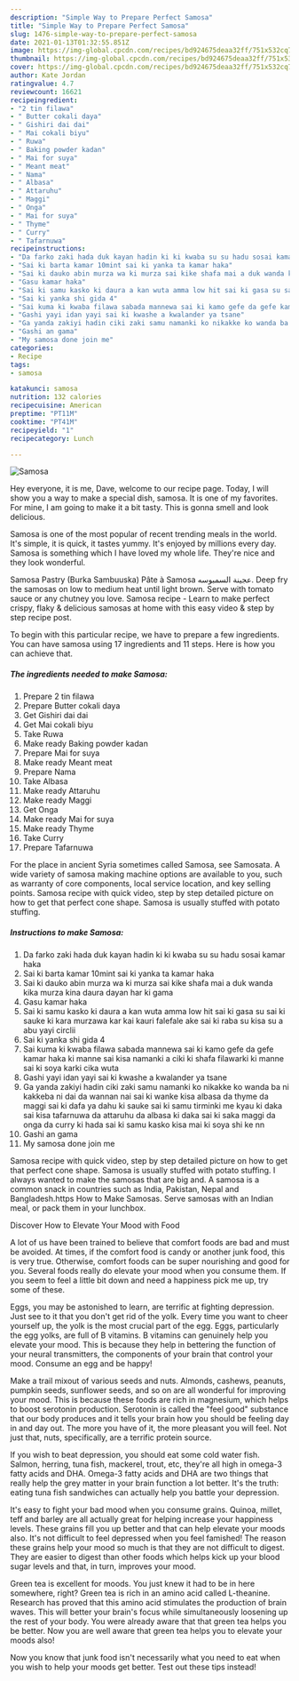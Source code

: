 ```yaml
---
description: "Simple Way to Prepare Perfect Samosa"
title: "Simple Way to Prepare Perfect Samosa"
slug: 1476-simple-way-to-prepare-perfect-samosa
date: 2021-01-13T01:32:55.851Z
image: https://img-global.cpcdn.com/recipes/bd924675deaa32ff/751x532cq70/samosa-recipe-main-photo.jpg
thumbnail: https://img-global.cpcdn.com/recipes/bd924675deaa32ff/751x532cq70/samosa-recipe-main-photo.jpg
cover: https://img-global.cpcdn.com/recipes/bd924675deaa32ff/751x532cq70/samosa-recipe-main-photo.jpg
author: Kate Jordan
ratingvalue: 4.7
reviewcount: 16621
recipeingredient:
- "2 tin filawa"
- " Butter cokali daya"
- " Gishiri dai dai"
- " Mai cokali biyu"
- " Ruwa"
- " Baking powder kadan"
- " Mai for suya"
- " Meant meat"
- " Nama"
- " Albasa"
- " Attaruhu"
- " Maggi"
- " Onga"
- " Mai for suya"
- " Thyme"
- " Curry"
- " Tafarnuwa"
recipeinstructions:
- "Da farko zaki hada duk kayan hadin ki ki kwaba su su hadu sosai kamar haka"
- "Sai ki barta kamar 10mint sai ki yanka ta kamar haka"
- "Sai ki dauko abin murza wa ki murza sai kike shafa mai a duk wanda kika murza kina daura dayan har ki gama"
- "Gasu kamar haka"
- "Sai ki samu kasko ki daura a kan wuta amma low hit sai ki gasa su sai ki sauke ki kara murzawa kar kai kauri falefale ake sai ki raba su kisa su a abu yayi circlii"
- "Sai ki yanka shi gida 4"
- "Sai kuma ki kwaba filawa sabada mannewa sai ki kamo gefe da gefe kamar haka ki manne sai kisa namanki a ciki ki shafa filawarki ki manne sai ki soya karki cika wuta"
- "Gashi yayi idan yayi sai ki kwashe a kwalander ya tsane"
- "Ga yanda zakiyi hadin ciki zaki samu namanki ko nikakke ko wanda ba ni kakkeba ni dai da wannan nai sai ki wanke kisa albasa da thyme da maggi sai ki dafa ya dahu ki sauke sai ki samu tirminki me kyau ki daka sai kisa tafarnuwa da attaruhu da albasa ki daka sai ki saka maggi da onga da curry ki hada sai ki samu kasko kisa mai ki soya shi ke nn"
- "Gashi an gama"
- "My samosa done join me"
categories:
- Recipe
tags:
- samosa

katakunci: samosa 
nutrition: 132 calories
recipecuisine: American
preptime: "PT11M"
cooktime: "PT41M"
recipeyield: "1"
recipecategory: Lunch

---
```



![Samosa](https://img-global.cpcdn.com/recipes/bd924675deaa32ff/751x532cq70/samosa-recipe-main-photo.jpg)

Hey everyone, it is me, Dave, welcome to our recipe page. Today, I will show you a way to make a special dish, samosa. It is one of my favorites. For mine, I am going to make it a bit tasty. This is gonna smell and look delicious.

Samosa is one of the most popular of recent trending meals in the world. It's simple, it is quick, it tastes yummy. It's enjoyed by millions every day. Samosa is something which I have loved my whole life. They're nice and they look wonderful.

Samosa Pastry (Burka Sambuuska) Pâte à Samosa عجينة السمبوسه. Deep fry the samosas on low to medium heat until light brown. Serve with tomato sauce or any chutney you love. Samosa recipe - Learn to make perfect crispy, flaky &amp; delicious samosas at home with this easy video &amp; step by step recipe post.


To begin with this particular recipe, we have to prepare a few ingredients. You can have samosa using 17 ingredients and 11 steps. Here is how you can achieve that.

<!--inarticleads1-->

##### The ingredients needed to make Samosa:

1. Prepare 2 tin filawa
1. Prepare  Butter cokali daya
1. Get  Gishiri dai dai
1. Get  Mai cokali biyu
1. Take  Ruwa
1. Make ready  Baking powder kadan
1. Prepare  Mai for suya
1. Make ready  Meant meat
1. Prepare  Nama
1. Take  Albasa
1. Make ready  Attaruhu
1. Make ready  Maggi
1. Get  Onga
1. Make ready  Mai for suya
1. Make ready  Thyme
1. Take  Curry
1. Prepare  Tafarnuwa


For the place in ancient Syria sometimes called Samosa, see Samosata. A wide variety of samosa making machine options are available to you, such as warranty of core components, local service location, and key selling points. Samosa recipe with quick video, step by step detailed picture on how to get that perfect cone shape. Samosa is usually stuffed with potato stuffing. 

<!--inarticleads2-->

##### Instructions to make Samosa:

1. Da farko zaki hada duk kayan hadin ki ki kwaba su su hadu sosai kamar haka
1. Sai ki barta kamar 10mint sai ki yanka ta kamar haka
1. Sai ki dauko abin murza wa ki murza sai kike shafa mai a duk wanda kika murza kina daura dayan har ki gama
1. Gasu kamar haka
1. Sai ki samu kasko ki daura a kan wuta amma low hit sai ki gasa su sai ki sauke ki kara murzawa kar kai kauri falefale ake sai ki raba su kisa su a abu yayi circlii
1. Sai ki yanka shi gida 4
1. Sai kuma ki kwaba filawa sabada mannewa sai ki kamo gefe da gefe kamar haka ki manne sai kisa namanki a ciki ki shafa filawarki ki manne sai ki soya karki cika wuta
1. Gashi yayi idan yayi sai ki kwashe a kwalander ya tsane
1. Ga yanda zakiyi hadin ciki zaki samu namanki ko nikakke ko wanda ba ni kakkeba ni dai da wannan nai sai ki wanke kisa albasa da thyme da maggi sai ki dafa ya dahu ki sauke sai ki samu tirminki me kyau ki daka sai kisa tafarnuwa da attaruhu da albasa ki daka sai ki saka maggi da onga da curry ki hada sai ki samu kasko kisa mai ki soya shi ke nn
1. Gashi an gama
1. My samosa done join me


Samosa recipe with quick video, step by step detailed picture on how to get that perfect cone shape. Samosa is usually stuffed with potato stuffing. I always wanted to make the samosas that are big and. A samosa is a common snack in countries such as India, Pakistan, Nepal and Bangladesh.https How to Make Samosas. Serve samosas with an Indian meal, or pack them in your lunchbox. 

Discover How to Elevate Your Mood with Food


A lot of us have been trained to believe that comfort foods are bad and must be avoided. At times, if the comfort food is candy or another junk food, this is very true. Otherwise, comfort foods can be super nourishing and good for you. Several foods really do elevate your mood when you consume them. If you seem to feel a little bit down and need a happiness pick me up, try some of these.

Eggs, you may be astonished to learn, are terrific at fighting depression. Just see to it that you don't get rid of the yolk. Every time you want to cheer yourself up, the yolk is the most crucial part of the egg. Eggs, particularly the egg yolks, are full of B vitamins. B vitamins can genuinely help you elevate your mood. This is because they help in bettering the function of your neural transmitters, the components of your brain that control your mood. Consume an egg and be happy!

Make a trail mixout of various seeds and nuts. Almonds, cashews, peanuts, pumpkin seeds, sunflower seeds, and so on are all wonderful for improving your mood. This is because these foods are rich in magnesium, which helps to boost serotonin production. Serotonin is called the "feel good" substance that our body produces and it tells your brain how you should be feeling day in and day out. The more you have of it, the more pleasant you will feel. Not just that, nuts, specifically, are a terrific protein source.

If you wish to beat depression, you should eat some cold water fish. Salmon, herring, tuna fish, mackerel, trout, etc, they're all high in omega-3 fatty acids and DHA. Omega-3 fatty acids and DHA are two things that really help the grey matter in your brain function a lot better. It's the truth: eating tuna fish sandwiches can actually help you battle your depression. 

It's easy to fight your bad mood when you consume grains. Quinoa, millet, teff and barley are all actually great for helping increase your happiness levels. These grains fill you up better and that can help elevate your moods also. It's not difficult to feel depressed when you feel famished! The reason these grains help your mood so much is that they are not difficult to digest. They are easier to digest than other foods which helps kick up your blood sugar levels and that, in turn, improves your mood.

Green tea is excellent for moods. You just knew it had to be in here somewhere, right? Green tea is rich in an amino acid called L-theanine. Research has proved that this amino acid stimulates the production of brain waves. This will better your brain's focus while simultaneously loosening up the rest of your body. You were already aware that that green tea helps you be better. Now you are well aware that green tea helps you to elevate your moods also!

Now you know that junk food isn't necessarily what you need to eat when you wish to help your moods get better. Test out  these tips  instead!

